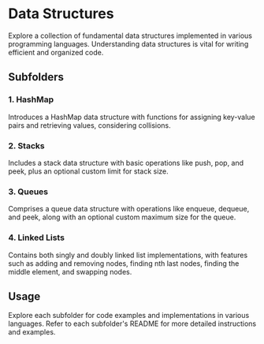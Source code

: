 # Data Structures

Explore a collection of fundamental data structures implemented in various programming languages. Understanding data structures is vital for writing efficient and organized code.

## Subfolders

### 1. HashMap

Introduces a HashMap data structure with functions for assigning key-value pairs and retrieving values, considering collisions.

### 2. Stacks

Includes a stack data structure 
with basic operations like push, pop, and peek, plus an optional custom limit for stack size.

### 3. Queues

Comprises a queue data structure 
with operations like enqueue, dequeue, and peek, along with an optional custom maximum size for the queue.

### 4. Linked Lists

Contains both singly and doubly linked list implementations,
with features such as adding and removing nodes, finding nth last nodes, finding the middle element, and swapping nodes.

## Usage

Explore each subfolder for code examples and implementations in various languages. Refer to each subfolder's README for more detailed instructions and examples.

